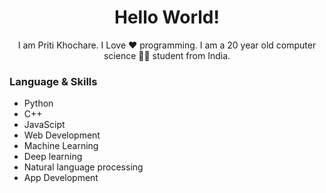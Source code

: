 <h1 align="center">Hello World!</h1>
<p align="center"> I am Priti Khochare. I Love ❤️ programming. I am a 20 year old computer science 👩‍💻 student from India. </p>
<h3> Language & Skills </h3>
<ul>
<li>Python</li>
<li>C++</li>
<li>JavaScipt</li>
<li>Web Development</li>
<li>Machine Learning</li>
<li>Deep learning</li>
<li>Natural language processing</li>
<li>App Development</li>
</ul>
